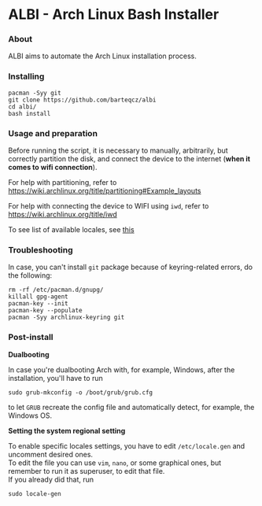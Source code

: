 # ALBI - Arch Linux Bash Installer

### About

ALBI aims to automate the Arch Linux installation process.

### Installing

```
pacman -Syy git
git clone https://github.com/barteqcz/albi
cd albi/
bash install
```
### Usage and preparation

Before running the script, it is necessary to manually, arbitrarily, but correctly partition the disk, and connect the device to the internet (**when it comes to wifi connection**). 
<br>
 
For help with partitioning, refer to https://wiki.archlinux.org/title/partitioning#Example_layouts
<br>

For help with connecting the device to WIFI using `iwd`, refer to https://wiki.archlinux.org/title/iwd
<br>
 
To see list of available locales, see [this](https://github.com/barteqcz/albi/blob/main/docs/locales.md)

### Troubleshooting

In case, you can't install `git` package because of keyring-related errors, do the following:

```
rm -rf /etc/pacman.d/gnupg/
killall gpg-agent
pacman-key --init
pacman-key --populate
pacman -Syy archlinux-keyring git
```
### Post-install

<b> Dualbooting </b>

In case you're dualbooting Arch with, for example, Windows, after the installation, you'll have to run
```
sudo grub-mkconfig -o /boot/grub/grub.cfg
```
to let `GRUB` recreate the config file and automatically detect, for example, the Windows OS.

<b> Setting the system regional setting </b>

To enable specific locales settings, you have to edit `/etc/locale.gen` and uncomment desired ones. <br>
To edit the file you can use `vim`, `nano`, or some graphical ones, but remember to run it as superuser, to edit that file. <br>
If you already did that, run
```
sudo locale-gen
```
